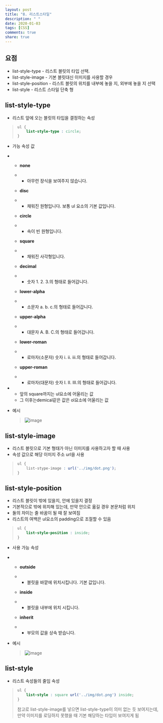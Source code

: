 ```yaml
---
layout: post
title: "8. 리스트스타일"
description: " "
date: 2020-01-03
tags: [CSS]
comments: true
share: true
---
```


## 요점

- list-style-type - 리스트 블릿의     타입 선택.
- list-style-image - 기본     블릿대신 이미지를 사용할 경우
- list-style-position - 리스트     블릿의 위치를 내부에 놓을 지, 외부에 놓을 지 선택
- list-style - 리스트 스타일 단축 형

 

## list-style-type

- 리스트 앞에 오는 블릿의 타입을 결정하는 속성

> ```CSS
> ul {
>     list-style-type : circle;
> }
> ```

- 가능 속성 값

- - **none**

  - - 아무런 장식을 보여주지 않습니다.

  - **disc**

  - - 채워진 원형입니다. 보통 ul 요소의 기본       값입니다.

  - **circle**

  - - 속이 빈 원형입니다.

  - **square**

  - - 채워진 사각형입니다.

  - **decimal**

  - - 숫자 1. 2. 3.의 형태로 들어갑니다.

  - **lower-alpha**

  - - 소문자 a. b. c.의 형태로       들어갑니다.

  - **upper-alpha**

  - - 대문자 A. B. C.의 형태로       들어갑니다.

  - **lower-roman**

  - - 로마자(소문자) 숫자 ⅰ. ⅱ. ⅲ.의       형태로 들어갑니다.

  - **upper-roman**

  - - 로마자(대문자) 숫자 Ⅰ. Ⅱ. Ⅲ.의       형태로 들어갑니다.

- - 앞의 square까지는 ul요소에 어울리는 값
  - 그 이후는demical같은 값은 ol요소에 어울리는 값

- 예시

  > ![image](https://github.com/colinch4/colinch4.github.io/blob/master/_posts/2020/CSS/images/list-style.png?raw=true)



## list-style-image

- 리스트 블릿으로 기본 형태가 아닌 이미지를 사용하고자 할 때 사용
- 속성 값으로 해당 이미지 주소 url을 사용

> ```CSS
> ul {
>     list-stype-image : url('../img/dot.png');
> }
> ```

## list-style-position

- 리스트 블릿이 밖에 있을지, 안에 있을지 결정
- 기본적으로 밖에 위치해 있는데, 만약 안으로 옮길 경우 본문처럼 위치
- 둘의 차이는 줄 바꿈이 될 때 잘 보여짐
- 리스트의 여백은 ul요소의 padding으로 조절할 수 있음

> ```CSS
> ul {
>     list-style-position : inside;
> }
> ```

- 사용 가능 속성

- - **outside**

  - - 블릿을 바깥에 위치시킵니다. 기본       값입니다.

  - **inside**

  - - 블릿을 내부에 위치 시킵니다.

  - **inherit**

  - - 부모의 값을 상속 받습니다.

- 예시

  > ![image](https://github.com/colinch4/colinch4.github.io/blob/master/_posts/2020/CSS/images/list-style2.png?raw=true)

## list-style

- 리스트 속성들의 줄임 속성

> ```CSS
> ul {
>     list-style : square url('../img/dot.png') inside;
> }
> ```
>
> 참고로 list-style-image를 넣으면 list-style-type이 의미 없는 듯 보여지는데, 만약 이미지를 로딩하지 못했을 때 기본 해당하는 타입이 보여지게 됨
